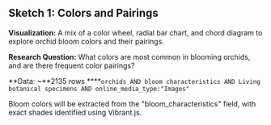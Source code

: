 ## Sketch 1: Colors and Pairings

**Visualization:** A mix of a color wheel, radial bar chart, and chord diagram to explore orchid bloom colors and their pairings.

**Research Question:** What colors are most common in blooming orchids, and are there frequent color pairings?

**Data: ~**2135 rows  ****`orchids AND bloom characteristics AND Living botanical specimens AND online_media_type:"Images"`  

Bloom colors will be extracted from the "bloom_characteristics" field, with exact shades identified using Vibrant.js.
